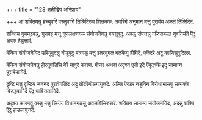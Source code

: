 +++
title = "128 अतींद्रिय अभिप्राय"

+++
आ शक्तियन्नु हॆच्चुवरि वस्तुवागि तिळिदिरुव शिक्षकरु. अवरिगॆ अनुमान मत्तु पुरावॆय अळतॆ तिळिदिदॆ.

शक्तिय गुणमट्टवन्नु, गुणमट्ट मत्तु गुणलक्षणगळ संयोजनॆयन्नु बयसुवुदु. अवळु संपत्तन्नु गळिसबल्ल युवतियंतॆ ऎंदु अवरु हेळुत्तारॆ.

बॆंकिय संयोजनॆयिंद उरियुवुदन्नु नोडुवुदु मंत्रगळु मत्तु इतरवुगळ बळकॆयु हीगिदॆ, एकॆंदरॆ अदु काणिसुवुदिल्ल.

बॆंकिय संयोजनॆयन्नु हॊरतुपडिसि बेरॆ यावुदे कारण. गोचर अथवा अदृश्य एनो इदॆ ऎंबुदक्कॆ इदु सामान्य पुरावॆयागिदॆ.

दृष्टि मत्तु दृष्टिय जननद पुरावॆगळिंद अदु तॊंदरॆगॊळगागुत्तदॆ. अल्लि ऎरडर नडुविन विरोधाभासवु सत्यक्कॆ विरुद्धवागिदॆ ऎंदु भाविसलागिदॆ.

अदृश्य कारणवु वस्तु मत्तु क्रियॆय विधानगळन्नु अवलंबिसिरुत्तदॆ. शक्तिय सामान्य संयोजनॆयिंद, अदन्नु शक्ति ऎंदु हाडलागुत्तदॆ.

